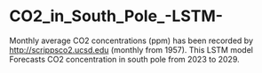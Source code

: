 # CO2_in_South_Pole_-LSTM-
Monthly average CO2 concentrations (ppm) has been recorded by http://scrippsco2.ucsd.edu (monthly from 1957). This LSTM model Forecasts CO2 concentration in south pole from 2023 to 2029.
